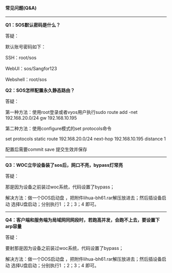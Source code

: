#### 常见问题\(Q&A\)

---

**Q1：SOS默认密码是什么？**

答疑：

默认账号密码如下：

SSH：root/sos

WebUI：sos/Sangfor123

Webshell：root/sos

**Q2：SOS怎样配置永久静态路由？**

答疑：

第一种方法：使用root登录或者vyos用户执行sudo route add -net 192.168.20.0/24 gw 192.168.10.195

第二种方法：使用configure模式的set protocols命令

set protocols static route 192.168.20.0/24 next-hop 192.168.10.195 distance 1

配置后需要commit save 提交生效并保存

---

**Q3：WOC立华设备装了sos后，网口不亮，bypass灯常亮**

答疑：

那是因为设备之前装过woc系统，代码设置了bypass；

解决方法：做一个DOS启动盘 ，把附件lihua-bh61.rar解压放进去；然后插设备启动 选择U盘启动；分别执行1 ；2；3；4 即可。

---

**Q4：客户端和服务端为局域网同网段时，若跑高并发，会跑不上去，要设置下arp容量**

答疑：

要射那是因为设备之前装过woc系统，代码设置了bypass；

解决方法：做一个DOS启动盘 ，把附件lihua-bh61.rar解压放进去；然后插设备启动 选择U盘启动；分别执行1 ；2；3；4 即可。

